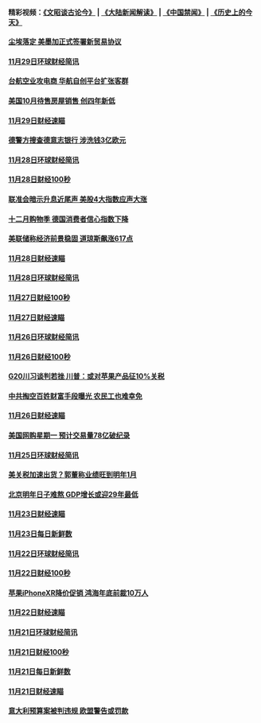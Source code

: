 #### 精彩视频：[《文昭谈古论今》](https://github.com/gfw-breaker/wenzhao/blob/master/README.md?t=11301831) | [《大陆新闻解读》](https://github.com/gfw-breaker/ntdtv-comedy/blob/master/README.md?t=11301831) | [《中国禁闻》](https://github.com/gfw-breaker/ntdtv-news/blob/master/README.md?t=11301831) | [《历史上的今天》](https://github.com/gfw-breaker/today-in-history/blob/master/README.md?t=11301831) 

#### [尘埃落定 美墨加正式签署新贸易协议](../pages/news208/a1401468.md?t=11301831) 

#### [11月29日环球财经简讯](../pages/news208/a1401465.md?t=11301831) 

#### [台航空业攻电商 华航自创平台扩张客群](../pages/news208/a1401437.md?t=11301831) 

#### [美国10月待售房屋销售 创四年新低](../pages/news208/a1401370.md?t=11301831) 

#### [11月29日财经速瞄](../pages/news208/a1401361.md?t=11301831) 

#### [德警方搜查德意志银行 涉洗钱3亿欧元](../pages/news208/a1401321.md?t=11301831) 

#### [11月28日环球财经简讯](../pages/news208/a1401308.md?t=11301831) 

#### [11月28日财经100秒](../pages/news208/a1401297.md?t=11301831) 

#### [联准会暗示升息近尾声 美股4大指数应声大涨](../pages/news208/a1401258.md?t=11301831) 

#### [十二月购物季 德国消费者信心指数下降](../pages/news208/a1401166.md?t=11301831) 

#### [美联储称经济前景稳固 道琼斯飙涨617点](../pages/news208/a1401214.md?t=11301831) 

#### [11月28日财经速瞄](../pages/news208/a1401210.md?t=11301831) 

#### [11月28日环球财经简讯](../pages/news208/a1401164.md?t=11301831) 

#### [11月27日财经100秒](../pages/news208/a1401144.md?t=11301831) 

#### [11月27日财经速瞄](../pages/news208/a1401040.md?t=11301831) 

#### [11月26日环球财经简讯](../pages/news208/a1400989.md?t=11301831) 

#### [11月26日财经100秒](../pages/news208/a1400971.md?t=11301831) 

#### [G20川习谈判若挫 川普：或对苹果产品征10%关税](../pages/news208/a1400956.md?t=11301831) 

#### [中共掏空百姓财富手段曝光 农民工也难幸免](../pages/news208/a1400801.md?t=11301831) 

#### [11月26日财经速瞄](../pages/news208/a1400897.md?t=11301831) 

#### [美国网购星期一 预计交易量78亿破纪录](../pages/news208/a1400853.md?t=11301831) 

#### [11月25日环球财经简讯](../pages/news208/a1400834.md?t=11301831) 

#### [美关税加速出货？郭董称业绩旺到明年1月](../pages/news208/a1400825.md?t=11301831) 

#### [北京明年日子难熬  GDP增长或迎29年最低](../pages/news208/a1400727.md?t=11301831) 

#### [11月23日财经速瞄](../pages/news208/a1400579.md?t=11301831) 

#### [11月23日每日新鲜数](../pages/news208/a1400561.md?t=11301831) 

#### [11月22日环球财经简讯](../pages/news208/a1400540.md?t=11301831) 

#### [11月22日财经100秒](../pages/news208/a1400521.md?t=11301831) 

#### [苹果iPhoneXR降价促销  鸿海年底前裁10万人](../pages/news208/a1400490.md?t=11301831) 

#### [11月22日财经速瞄](../pages/news208/a1400437.md?t=11301831) 

#### [11月21日环球财经简讯](../pages/news208/a1400399.md?t=11301831) 

#### [11月21日财经100秒](../pages/news208/a1400374.md?t=11301831) 

#### [11月21日每日新鲜数](../pages/news208/a1400288.md?t=11301831) 

#### [11月21日财经速瞄](../pages/news208/a1400286.md?t=11301831) 

#### [意大利预算案被判违规 欧盟警告或罚款](../pages/news208/a1400280.md?t=11301831) 

